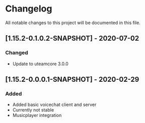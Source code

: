 # Changelog
All notable changes to this project will be documented in this file.

## [1.15.2-0.1.0.2-SNAPSHOT] - 2020-07-02
### Changed
 - Update to uteamcore 3.0.0

## [1.15.2-0.0.0.1-SNAPSHOT] - 2020-02-29
### Added
 - Added basic voicechat client and server
 - Currently not stable
 - Musicplayer integration